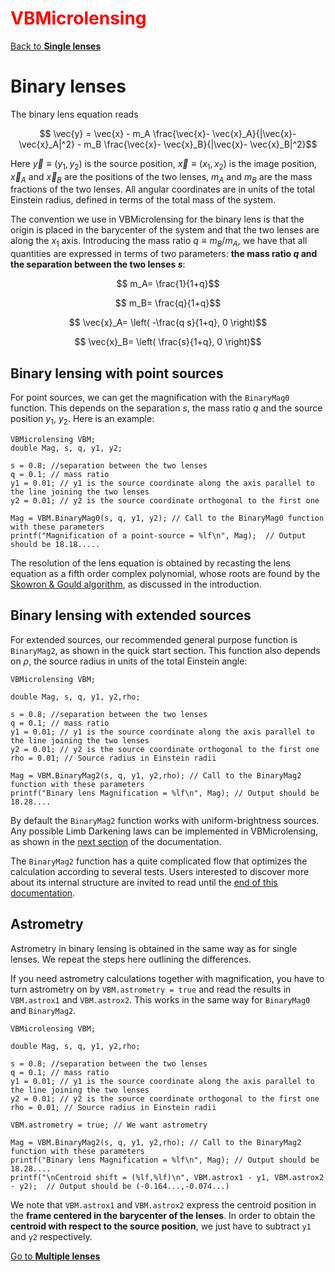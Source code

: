 # <span style="color:red">VBMicrolensing</span>

[Back to **Single lenses**](SingleLenses.md)


# Binary lenses

The binary lens equation reads

$$ \vec{y} = \vec{x} - m_A \frac{\vec{x}- \vec{x}_A}{|\vec{x}- \vec{x}_A|^2} - m_B \frac{\vec{x}- \vec{x}_B}{|\vec{x}- \vec{x}_B|^2}$$

Here $\vec{y}\equiv (y_1,y_2)$ is the source position, $\vec{x}\equiv (x_1,x_2)$ is the image position, $\vec{x}_A$ and $\vec{x}_B$ are the positions of the two lenses, $m_A$ and $m_B$ are the mass fractions of the two lenses. All angular coordinates are in units of the total Einstein radius, defined in terms of the total mass of the system.

The convention we use in VBMicrolensing for the binary lens is that the origin is placed in the barycenter of the system and that the two lenses are along the $x_1$ axis. Introducing the mass ratio $q\equiv m_B/m_A$, we have that all quantities are expressed in terms of two parameters: **the mass ratio $q$ and the separation between the two lenses $s$**:

$$ m_A= \frac{1}{1+q}$$

$$ m_B= \frac{q}{1+q}$$

$$ \vec{x}_A= \left( -\frac{q s}{1+q}, 0 \right)$$

$$ \vec{x}_B= \left( \frac{s}{1+q}, 0 \right)$$

## Binary lensing with point sources

For point sources, we can get the magnification with the `BinaryMag0` function. This depends on the separation $s$, the mass ratio $q$ and the source position $y_1$, $y_2$. Here is an example:

```
VBMicrolensing VBM;
double Mag, s, q, y1, y2;

s = 0.8; //separation between the two lenses
q = 0.1; // mass ratio
y1 = 0.01; // y1 is the source coordinate along the axis parallel to the line joining the two lenses 
y2 = 0.01; // y2 is the source coordinate orthogonal to the first one

Mag = VBM.BinaryMag0(s, q, y1, y2); // Call to the BinaryMag0 function with these parameters
printf("Magnification of a point-source = %lf\n", Mag);  // Output should be 18.18.....
```

The resolution of the lens equation is obtained by recasting the lens equation as a fifth order complex polynomial, whose roots are found by the [Skowron & Gould algorithm](http://www.astrouw.edu.pl/~jskowron/cmplx_roots_sg/), as discussed in the introduction.

## Binary lensing with extended sources

For extended sources, our recommended general purpose function is `BinaryMag2`, as shown in the quick start section. This function also depends on $\rho$, the source radius in units of the total Einstein angle:

```
VBMicrolensing VBM;

double Mag, s, q, y1, y2,rho;

s = 0.8; //separation between the two lenses
q = 0.1; // mass ratio
y1 = 0.01; // y1 is the source coordinate along the axis parallel to the line joining the two lenses 
y2 = 0.01; // y2 is the source coordinate orthogonal to the first one
rho = 0.01; // Source radius in Einstein radii

Mag = VBM.BinaryMag2(s, q, y1, y2,rho); // Call to the BinaryMag2 function with these parameters
printf("Binary lens Magnification = %lf\n", Mag); // Output should be 18.28....
```

By default the `BinaryMag2` function works with uniform-brightness sources. Any possible Limb Darkening laws can be implemented in VBMicrolensing, as shown in the [next section](LimbDarkening.md) of the documentation.

The `BinaryMag2` function has a quite complicated flow that optimizes the calculation according to several tests. Users interested to discover more about its internal structure are invited to read until the [end of this documentation](AdvancedControl.md).

## Astrometry

Astrometry in binary lensing is obtained in the same way as for single lenses. We repeat the steps here outlining the differences.

If you need astrometry calculations together with magnification, you have to turn astrometry on by ```VBM.astrometry = true``` and read the results in ```VBM.astrox1``` and ```VBM.astrox2```. This works in the same way for ```BinaryMag0``` and ```BinaryMag2```.

```
VBMicrolensing VBM;

double Mag, s, q, y1, y2,rho;

s = 0.8; //separation between the two lenses
q = 0.1; // mass ratio
y1 = 0.01; // y1 is the source coordinate along the axis parallel to the line joining the two lenses 
y2 = 0.01; // y2 is the source coordinate orthogonal to the first one
rho = 0.01; // Source radius in Einstein radii

VBM.astrometry = true; // We want astrometry

Mag = VBM.BinaryMag2(s, q, y1, y2,rho); // Call to the BinaryMag2 function with these parameters
printf("Binary lens Magnification = %lf\n", Mag); // Output should be 18.28....
printf("\nCentroid shift = (%lf,%lf)\n", VBM.astrox1 - y1, VBM.astrox2 - y2);  // Output should be (-0.164...,-0.074...)
```

We note that ```VBM.astrox1``` and ```VBM.astrox2``` express the centroid position in the **frame centered in the barycenter of the lenses**. In order to obtain the **centroid with respect to the source position**, we just have to subtract `y1` and `y2` respectively.

[Go to **Multiple lenses**](MultipleLenses.md)

